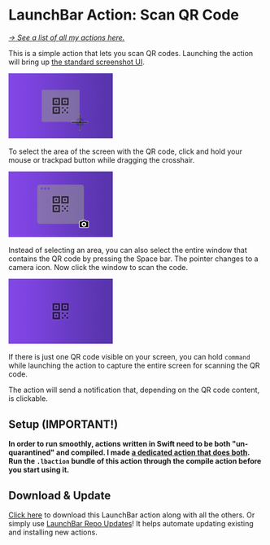 # LaunchBar Action: Scan QR Code

*[→ See a list of all my actions here.](https://ptujec.github.io/launchbar)* 

This is a simple action that lets you scan QR codes. Launching the action will bring up [the standard screenshot UI](https://support.apple.com/en-us/102646#portion). 

<img src="01.jpg" width="205"/> 

To select the area of the screen with the QR code, click and hold your mouse or trackpad button while dragging the crosshair.

<img src="02.jpg" width="205"/> 

Instead of selecting an area, you can also select the entire window that contains the QR code by pressing the Space bar. The pointer changes to a camera icon. Now click the window to scan the code.

<img src="03.jpg" width="205"/> 

If there is just one QR code visible on your screen, you can hold `command` while launching the action to capture the entire screen for scanning the QR code.

The action will send a notification that, depending on the QR code content, is clickable.

## Setup (IMPORTANT!)

**In order to run smoothly, actions written in Swift need to be both "un-quarantined" and compiled. I made [a dedicated action that does both](https://github.com/Ptujec/LaunchBar/tree/master/Compile-Swift-Action#readme). Run the `.lbaction` bundle of this action through the compile action before you start using it.**

## Download & Update

[Click here](https://github.com/Ptujec/LaunchBar/archive/refs/heads/master.zip) to download this LaunchBar action along with all the others. Or simply use [LaunchBar Repo Updates](https://github.com/Ptujec/LaunchBar/tree/master/LB-Repo-Updates#launchbar-repo-updates-action)! It helps automate updating existing and installing new actions.